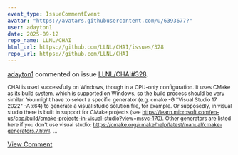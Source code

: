 ```yaml
---
event_type: IssueCommentEvent
avatar: "https://avatars.githubusercontent.com/u/6393677?"
user: adayton1
date: 2025-09-12
repo_name: LLNL/CHAI
html_url: https://github.com/LLNL/CHAI/issues/328
repo_url: https://github.com/LLNL/CHAI
---
```


<a href='https://github.com/adayton1' target='_blank'>adayton1</a> commented on issue <a href='https://github.com/LLNL/CHAI/issues/328' target='_blank'>LLNL/CHAI#328</a>.

<small>CHAI is used successfully on Windows, though in a CPU-only configuration. It uses CMake as its build system, which is supported on Windows, so the build process should be very similar. You might have to select a specific generator (e.g. cmake -G "Visual Studio 17 2022" -A x64) to generate a visual studio solution file, for example. Or supposedly, in visual studio there is built in support for CMake projects (see https://learn.microsoft.com/en-us/cpp/build/cmake-projects-in-visual-studio?view=msvc-170). Other generators are listed here if you don't use visual studio: https://cmake.org/cmake/help/latest/manual/cmake-generators.7.html. ...</small>

<a href='https://github.com/LLNL/CHAI/issues/328' target='_blank'>View Comment</a>